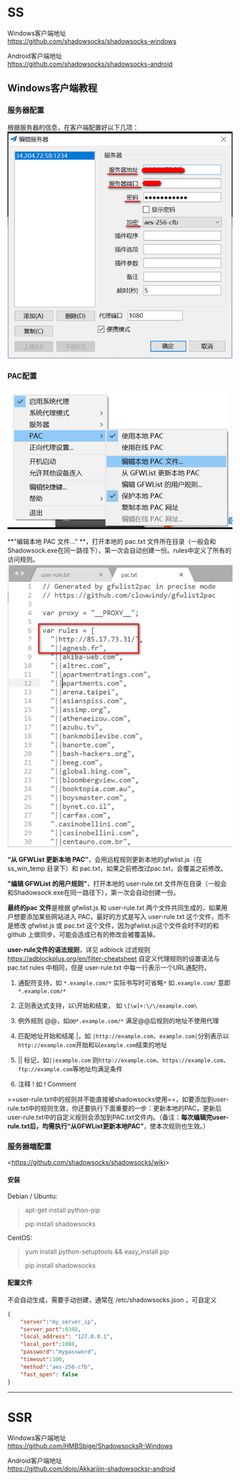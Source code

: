 # SS
Windows客户端地址  
<https://github.com/shadowsocks/shadowsocks-windows>

Android客户端地址  
<https://github.com/shadowsocks/shadowsocks-android>

## Windows客户端教程

### 服务器配置
根据服务器的信息，在客户端配置好以下几项：  
![服务器配置](images/ss_server_config.png)  

### PAC配置
![PAC规则配置](images/pac_rule_config.png)  

**"编辑本地 PAC 文件..." **，打开本地的 pac.txt 文件所在目录（一般会和Shadowsock.exe在同一路径下），第一次会自动创建一份。rules中定义了所有的访问规则。  
![PAC.txt](images/pac_text.png)

**“从 GFWList 更新本地 PAC”**，会用远程规则更新本地的gfwlist.js（在 ss_win_temp 目录下）和 pac.txt，如果之前修改过pac.txt，会覆盖之前修改。

**"编辑 GFWList 的用户规则"**，打开本地的 user-rule.txt 文件所在目录（一般会和Shadowsock.exe在同一路径下），第一次会自动创建一份。

**最终的pac 文件**是根据 gfwlist.js 和 user-rule.txt 两个文件共同生成的，如果用户想要添加某些网站进入 PAC，最好的方式是写入 user-rule.txt 这个文件，而不是修改 gfwlist.js 或 pac.txt 这个文件，因为gfwlist.js这个文件会时不时的和 github 上做同步，可能会造成已有的修改会被覆盖掉。

**user-rule文件的语法规则**，详见 adblock 过滤规则 <https://adblockplus.org/en/filter-cheatsheet>
自定义代理规则的设置语法与pac.txt rules 中相同，但是 user-rule.txt 中每一行表示一个URL通配符。
1. 通配符支持，如 `*.example.com/*` 实际书写时可省略`*` 如`.example.com/` 意即`*.example.com/*`

2. 正则表达式支持，以\开始和结束， 如 `\[\w]+:\/\/example.com\`

3. 例外规则 @@，如`@@*.example.com/*` 满足@@后规则的地址不使用代理

4. 匹配地址开始和结尾 |，如 `|http://example.com`、`example.com|`分别表示以`http://example.com`开始和以`example.com`结束的地址

5. || 标记，如`||example.com` 则`http://example.com`、`https://example.com`、`ftp://example.com`等地址均满足条件

6. 注释 ! 如 ! Comment

==user-rule.txt中的规则并不能直接被shadowsocks使用==，如要添加到user-rule.txt中的规则生效，你还要执行下面重要的一步：更新本地的PAC，更新后user-rule.txt中的自定义规则会添加到PAC.txt文件内。（备注：**每次编辑完user-rule.txt后，均需执行“从GFWList更新本地PAC”**，使本次规则也生效。）

### 服务器端配置

<<https://github.com/shadowsocks/shadowsocks/wiki>>

#### 安装

Debian / Ubuntu:
> apt-get install python-pip
>
> pip install shadowsocks

CentOS:
> yum install python-setuptools && easy_install pip
> 
> pip install shadowsocks

#### 配置文件
不会自动生成，需要手动创建，通常在 /etc/shadowsocks.json ，可自定义
```json
{
	"server":"my_server_ip",
	"server_port":8388,
	"local_address": "127.0.0.1",
	"local_port":1080,
	"password":"mypassword",
	"timeout":300,
	"method":"aes-256-cfb",
	"fast_open": false
}

```

----

# SSR

Windows客户端地址  
<https://github.com/HMBSbige/ShadowsocksR-Windows>

Android客户端地址  
<https://github.com/doio/Akkariiin-shadowsocksr-android>


